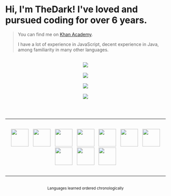 <h1>Hi, I'm TheDark! I've loved and pursued coding for over 6 years.</h1>

> You can find me on <a href="https://www.khanacademy.org/profile/OnlyTheDark/projects">Khan Academy</a>.
>
> I have a lot of experience in JavaScript, decent experience in Java, among familiarity in many other languages.

<br>

<div align="center">
    <div>
        <a href="https://github.com/anuraghazra/github-readme-stats#github-stats-card">
            <img src="https://github-readme-stats.vercel.app/api?username=99thedark&theme=tokyonight&show_icons=true">
        </a>
        <br><br>
        <a href="https://git.io/streak-stats">
            <img src="https://streak-stats.demolab.com?user=99thedark&theme=tokyonight">
        </a>
        <br><br>
        <a href="https://github.com/anuraghazra/github-readme-stats#top-languages-card">
            <img src="https://github-readme-stats.vercel.app/api/top-langs/?username=99thedark&layout=compact&theme=tokyonight&langs_count=10&exclude_repo=Hello-World">
        </a>
        <br><br>
        <a href="https://github.com/Ashutosh00710/github-readme-activity-graph">
            <img src="https://github-readme-activity-graph.cyclic.app/graph?username=99thedark&theme=tokyo-night">
        </a>
    </div>
</div>

<br><br>

<hr>

<br>

<div align="center">
    <img src="https://cdn.jsdelivr.net/gh/devicons/devicon/icons/javascript/javascript-original.svg" height="55px" hspace="5px">
    <img src="https://cdn.jsdelivr.net/gh/devicons/devicon/icons/html5/html5-original.svg" height="55px" hspace="5px">
    <img src="https://cdn.cdnlogo.com/logos/c/18/css.svg" height="55px" hspace="5px">
    <img src="https://cdn.jsdelivr.net/gh/devicons/devicon/icons/python/python-original.svg" height="55px" hspace="5px">
    <img src="https://cdn.jsdelivr.net/gh/devicons/devicon/icons/java/java-original.svg" height="55px" hspace="5px">
    <img src="https://static-00.iconduck.com/assets.00/sql-database-generic-icon-380x512-ez505zus.png" height="55px" hspace="5px">
    <img src="https://upload.wikimedia.org/wikipedia/commons/thumb/2/25/WebGL_Logo.svg/1024px-WebGL_Logo.svg.png?20210505165026" height="55px" hspace="5px">
    <img src="https://cdn.jsdelivr.net/gh/devicons/devicon/icons/csharp/csharp-original.svg" height="55px" hspace="5px">
    <img src="https://cdn.jsdelivr.net/gh/devicons/devicon/icons/typescript/typescript-original.svg" height="55px" hspace="5px">
    <img src="https://cdn.jsdelivr.net/gh/devicons/devicon/icons/sass/sass-original.svg" height="55px" hspace="5px">
</div>

<br>

<hr>

<br>

<div align="middle"><sup>Languages learned ordered chronologically</sup></div>
